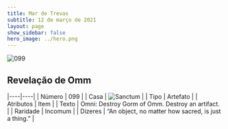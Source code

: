 ```yaml
---
title: Mar de Trevas
subtitle: 12 de março de 2021
layout: page
show_sidebar: false
hero_image: ../hero.png
---
```


![099](https://cdn.keyforgegame.com/media/card_front/pt/496_099_9XQ8F9638GX2_pt.png)

## Revelação de Omm

|----|----|
| Número | 099 |
| Casa | ![Sanctum](https://archonarcana.com/images/thumb/c/c7/Sanctum.png/22px-Sanctum.png "Santuário") |
| Tipo | Artefato |
| Atributos | Item |
| Texto | Omni: Destroy Gorm of Omm. Destroy an artifact. |
| Raridade | Incomum |
| Dizeres | “An object, no matter how sacred, is just a thing.” |

